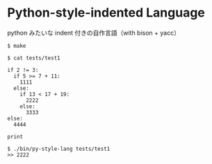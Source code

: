 
Python-style-indented Language
==============================

python みたいな indent 付きの自作言語（with bison + yacc）

```
$ make

$ cat tests/test1

if 2 != 3:
  if 5 >= 7 + 11:
    1111
  else:
    if 13 < 17 + 19:
      2222
    else:
      3333
else:
  4444

print

$ ./bin/py-style-lang tests/test1
>> 2222
```
